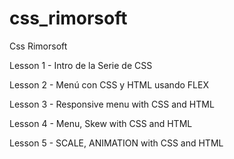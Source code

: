 # css_rimorsoft
Css Rimorsoft

Lesson 1 - Intro de la Serie de CSS

Lesson 2 - Menú con CSS y HTML usando FLEX

Lesson 3 - Responsive menu with CSS and HTML

Lesson 4 - Menu, Skew with CSS and HTML

Lesson 5 - SCALE, ANIMATION with CSS and HTML
